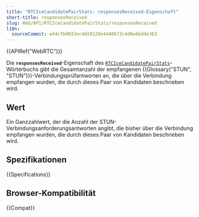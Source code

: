 ```yaml
---
title: "RTCIceCandidatePairStats: responsesReceived-Eigenschaft"
short-title: responsesReceived
slug: Web/API/RTCIceCandidatePairStats/responsesReceived
l10n:
  sourceCommit: e44cfb9033ec4b59120e4440673c4d0e6bdde363
---
```


{{APIRef("WebRTC")}}

Die **`responsesReceived`**-Eigenschaft des [`RTCIceCandidatePairStats`](/de/docs/Web/API/RTCIceCandidatePairStats)-Wörterbuchs gibt die Gesamtanzahl der empfangenen {{Glossary("STUN", "STUN")}}-Verbindungsprüfantworten an, die über die Verbindung empfangen wurden, die durch dieses Paar von Kandidaten beschrieben wird.

## Wert

Ein Ganzzahlwert, der die Anzahl der STUN-Verbindungsanforderungsantworten angibt, die bisher über die Verbindung empfangen wurden, die durch dieses Paar von Kandidaten beschrieben wird.

## Spezifikationen

{{Specifications}}

## Browser-Kompatibilität

{{Compat}}
